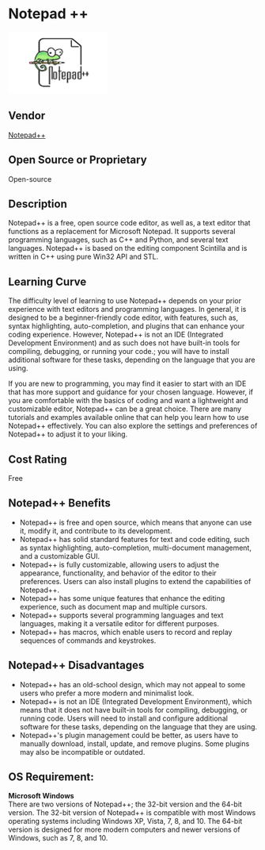 # Notepad ++  
<img src="notepad++logo.png" width="200" height="125">


## Vendor      
[Notepad++](https://notepad-plus-plus.org/)  

## Open Source or Proprietary    
Open-source 

## Description    
Notepad++ is a free, open source code editor, as well as, a text editor that functions as a replacement for Microsoft Notepad.  It supports several programming languages, such as C++ and Python, and several text languages.  Notepad++ is based on the editing component Scintilla and is written in C++ using pure Win32 API and STL.  

## Learning Curve    

The difficulty level of learning to use Notepad++ depends on your prior experience with text editors and programming languages.  In general, it is designed to be a beginner-friendly code editor, with features, such as, syntax highlighting, auto-completion, and plugins that can enhance your coding experience. However, Notepad++ is not an IDE (Integrated Development Environment) and as such does not have built-in tools for compiling, debugging, or running your code.; you will have to install additional software for these tasks, depending on the language that you are using.  

If you are new to programming, you may find it easier to start with an IDE that has more support and guidance for your chosen language. However, if you are comfortable with the basics of coding and want a lightweight and customizable editor, Notepad++ can be a great choice. There are many tutorials and examples available online that can help you learn how to use Notepad++ effectively. You can also explore the settings and preferences of Notepad++ to adjust it to your liking.  

## Cost Rating    
Free  

## Notepad++ Benefits    
* Notepad++ is free and open source, which means that anyone can use it, modify it, and contribute to its development.
* Notepad++ has solid standard features for text and code editing, such as syntax highlighting, auto-completion, multi-document management, and a customizable GUI.
* Notepad++ is fully customizable, allowing users to adjust the appearance, functionality, and behavior of the editor to their preferences. Users can also install plugins to extend the capabilities of Notepad++.
* Notepad++ has some unique features that enhance the editing experience, such as document map and multiple cursors.
* Notepad++ supports several programming languages and text languages, making it a versatile editor for different purposes.
* Notepad++ has macros, which enable users to record and replay sequences of commands and keystrokes.

## Notepad++ Disadvantages    
* Notepad++ has an old-school design, which may not appeal to some users who prefer a more modern and minimalist look.
* Notepad++ is not an IDE (Integrated Development Environment), which means that it does not have built-in tools for compiling, debugging, or running code. Users will need to install and configure additional software for these tasks, depending on the language that they are using.
* Notepad++'s plugin management could be better, as users have to manually download, install, update, and remove plugins. Some plugins may also be incompatible or outdated.

## OS Requirement:  
**Microsoft Windows**  
There are two versions of Notepad++; the 32-bit version and the 64-bit version.  The 32-bit version of Notepad++ is compatible with most Windows operating systems including Windows XP, Vista, 7, 8, and 10.  The 64-bit version is designed for more modern computers and newer versions of Windows, such as 7, 8, and 10.  






